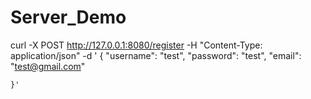 # Server_Demo

 curl -X POST http://127.0.0.1:8080/register
  -H "Content-Type: application/json"
  -d '
    {
      "username": "test",
      "password": "test",
      "email": "test@gmail.com"
      
    }'